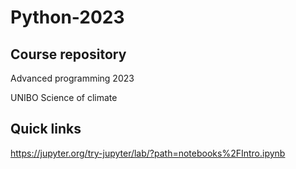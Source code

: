# Python-2023
## Course repository
Advanced programming 2023

UNIBO Science of climate

## Quick links
https://jupyter.org/try-jupyter/lab/?path=notebooks%2FIntro.ipynb
